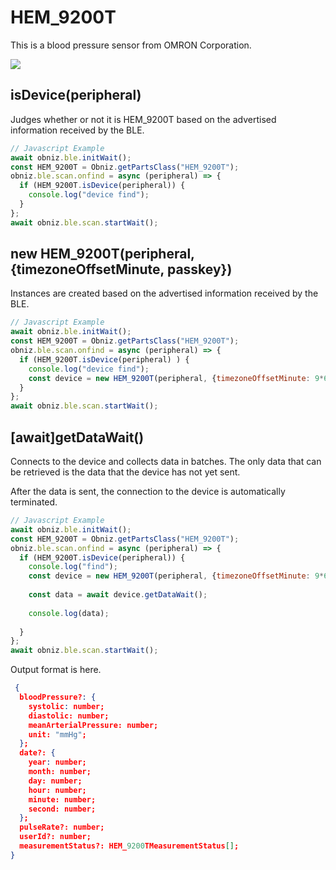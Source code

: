 # HEM_9200T
This is a blood pressure sensor from OMRON Corporation.

![](./image.jpg)
## isDevice(peripheral)

Judges whether or not it is HEM_9200T based on the advertised information received by the BLE.
```javascript
// Javascript Example
await obniz.ble.initWait();
const HEM_9200T = Obniz.getPartsClass("HEM_9200T");
obniz.ble.scan.onfind = async (peripheral) => {
  if (HEM_9200T.isDevice(peripheral)) {
    console.log("device find");
  }
};
await obniz.ble.scan.startWait();

```

## new HEM_9200T(peripheral,  {timezoneOffsetMinute, passkey})

Instances are created based on the advertised information received by the BLE.

```javascript
// Javascript Example
await obniz.ble.initWait();
const HEM_9200T = Obniz.getPartsClass("HEM_9200T");
obniz.ble.scan.onfind = async (peripheral) => {
  if (HEM_9200T.isDevice(peripheral) ) {
    console.log("device find");
    const device = new HEM_9200T(peripheral, {timezoneOffsetMinute: 9*60, passkey: 208729 });
  }
};
await obniz.ble.scan.startWait();

```


## [await]getDataWait()

Connects to the device and collects data in batches.
The only data that can be retrieved is the data that the device has not yet sent.

After the data is sent, the connection to the device is automatically terminated.



```javascript
// Javascript Example
await obniz.ble.initWait();
const HEM_9200T = Obniz.getPartsClass("HEM_9200T");
obniz.ble.scan.onfind = async (peripheral) => {
  if (HEM_9200T.isDevice(peripheral)) {
    console.log("find");
    const device = new HEM_9200T(peripheral, {timezoneOffsetMinute: 9*60, passkey: 208729 });
    
    const data = await device.getDataWait();
    
    console.log(data);
   
  }
};
await obniz.ble.scan.startWait();

```


Output format is here. 

```json
 {
  bloodPressure?: {
    systolic: number;
    diastolic: number;
    meanArterialPressure: number;
    unit: "mmHg";
  };
  date?: {
    year: number;
    month: number;
    day: number;
    hour: number;
    minute: number;
    second: number;
  };
  pulseRate?: number;
  userId?: number;
  measurementStatus?: HEM_9200TMeasurementStatus[];
}
```
